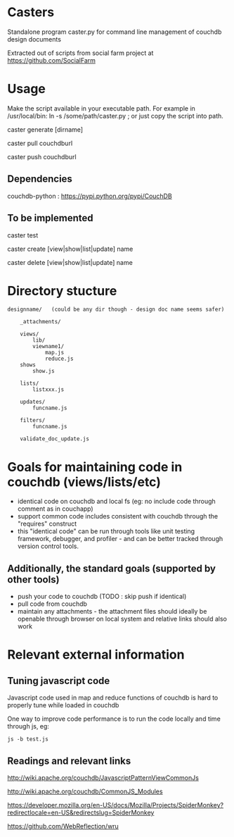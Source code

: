# Casters


Standalone program caster.py for command line management of 
couchdb design documents 

Extracted out of scripts from social farm project at 
https://github.com/SocialFarm



# Usage 

Make the script available in your executable path.  For example
in /usr/local/bin:  ln -s /some/path/caster.py ; or just copy 
the script into path.  

caster generate [dirname] 

caster pull couchdburl 

caster push couchdburl 

## Dependencies 
couchdb-python : https://pypi.python.org/pypi/CouchDB


## To be implemented 
caster test 

caster create [view|show|list|update] name

caster delete [view|show|list|update] name






# Directory stucture 

    designname/   (could be any dir though - design doc name seems safer)  

        _attachments/ 

        views/
            lib/
            viewname1/
                map.js
                reduce.js
        shows
            show.js

        lists/ 
            listxxx.js

        updates/
            funcname.js

        filters/
            funcname.js 

        validate_doc_update.js






# Goals for maintaining code in couchdb (views/lists/etc)
  - identical code on couchdb and local fs (eg: no include code through
    comment as in couchapp)
  - support common code includes consistent with couchdb through the
    "requires" construct 
  - this "identical code" can be run through tools like unit testing 
    framework,  debugger, and profiler - and can be better tracked through
    version control tools.

## Additionally, the standard goals (supported by other tools)
  - push your code to couchdb (TODO : skip push if identical) 
  - pull code from couchdb 
  - maintain any attachments - the attachment files should ideally
    be openable through browser on local system and relative 
    links should also work










# Relevant external information 

## Tuning javascript code 
Javascript code used in map and reduce functions of couchdb 
is hard to properly tune while loaded in couchdb 

One way to improve code performance is to run the code 
locally and time through js, eg: 

    js -b test.js



## Readings and relevant links

http://wiki.apache.org/couchdb/JavascriptPatternViewCommonJs

http://wiki.apache.org/couchdb/CommonJS_Modules

https://developer.mozilla.org/en-US/docs/Mozilla/Projects/SpiderMonkey?redirectlocale=en-US&redirectslug=SpiderMonkey

https://github.com/WebReflection/wru


